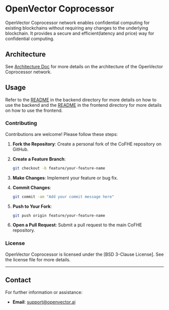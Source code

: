 # OpenVector Coprocessor

OpenVector Coprocessor network enables confidential computing for existing blockchains without requiring any changes to the underlying blockchain. It provides a secure and efficient(latency and price) way for confidential computing.

## Architecture

See [Architecture Doc](docs/architecture.md) for more details on the architecture of the OpenVector Coprocessor network.

## Usage

Refer to the [README](backend/README.md) in the backend directory for more details on how to use the backend and the [README](frontend/eth_sol/README.md) in the frontend directory for more details on how to use the frontend.

### Contributing

Contributions are welcome! Please follow these steps:

1. **Fork the Repository**: Create a personal fork of the CoFHE repository on GitHub.

2. **Create a Feature Branch**: 

   ```bash
   git checkout -b feature/your-feature-name
   ```

3. **Make Changes**: Implement your feature or bug fix.

4. **Commit Changes**:

   ```bash
   git commit -am "Add your commit message here"
   ```

5. **Push to Your Fork**:

   ```bash
   git push origin feature/your-feature-name
   ```

6. **Open a Pull Request**: Submit a pull request to the main CoFHE repository.

### License

OpenVector Coprocessor is licensed under the [BSD 3-Clause License]. See the license file for more details.

---

## Contact

For further information or assistance:

- **Email**: [support@openvector.ai](mailto:support@openvector.ai)